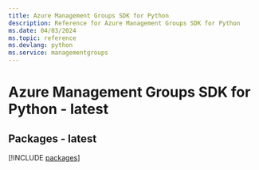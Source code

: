 ```yaml
---
title: Azure Management Groups SDK for Python
description: Reference for Azure Management Groups SDK for Python
ms.date: 04/03/2024
ms.topic: reference
ms.devlang: python
ms.service: managementgroups
---
```

# Azure Management Groups SDK for Python - latest
## Packages - latest
[!INCLUDE [packages](management-groups-index.md)]